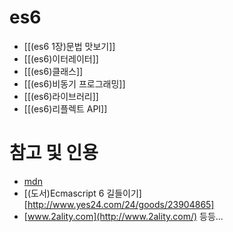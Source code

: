 # es6

* [[(es6 1장)문법 맛보기]]
* [[(es6)이터레이터]]
* [[(es6)클래스]]
* [[(es6)비동기 프로그래밍]]
* [[(es6)라이브러리]]
* [[(es6)리플렉트 API]]

# 참고 및 인용
* [mdn](https://developer.mozilla.org/ko/)
* [(도서)Ecmascript 6 길들이기][http://www.yes24.com/24/goods/23904865]
* [www.2ality.com](http://www.2ality.com/)
등등...    